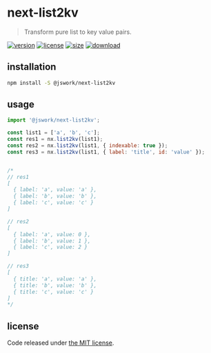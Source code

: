# next-list2kv
> Transform pure list to key value pairs.

[![version][version-image]][version-url]
[![license][license-image]][license-url]
[![size][size-image]][size-url]
[![download][download-image]][download-url]

## installation
```bash
npm install -S @jswork/next-list2kv
```

## usage
```js
import '@jswork/next-list2kv';

const list1 = ['a', 'b', 'c'];
const res1 = nx.list2kv(list1);
const res2 = nx.list2kv(list1, { indexable: true });
const res3 = nx.list2kv(list1, { label: 'title', id: 'value' });


/*
// res1
[
  { label: 'a', value: 'a' },
  { label: 'b', value: 'b' },
  { label: 'c', value: 'c' }
]

// res2
[
  { label: 'a', value: 0 },
  { label: 'b', value: 1 },
  { label: 'c', value: 2 }
]

// res3
[
  { title: 'a', value: 'a' },
  { title: 'b', value: 'b' },
  { title: 'c', value: 'c' }
]
*/
```

## license
Code released under [the MIT license](https://github.com/afeiship/next-list2kv/blob/master/LICENSE.txt).

[version-image]: https://img.shields.io/npm/v/@jswork/next-list2kv
[version-url]: https://npmjs.org/package/@jswork/next-list2kv

[license-image]: https://img.shields.io/npm/l/@jswork/next-list2kv
[license-url]: https://github.com/afeiship/next-list2kv/blob/master/LICENSE.txt

[size-image]: https://img.shields.io/bundlephobia/minzip/@jswork/next-list2kv
[size-url]: https://github.com/afeiship/next-list2kv/blob/master/dist/next-list2kv.min.js

[download-image]: https://img.shields.io/npm/dm/@jswork/next-list2kv
[download-url]: https://www.npmjs.com/package/@jswork/next-list2kv
